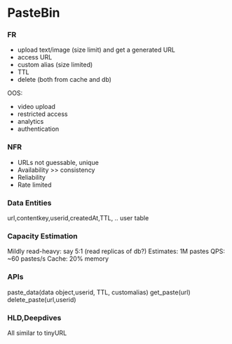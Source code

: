 # PasteBin
### FR
* upload text/image (size limit) and get a generated URL
* access URL
* custom alias (size limited)
* TTL
* delete (both from cache and db)

OOS: 
* video upload
* restricted access
* analytics
* authentication

### NFR
* URLs not guessable, unique
* Availability >> consistency
* Reliability
* Rate limited

### Data Entities
url,contentkey,userid,createdAt,TTL, ..
user table

### Capacity Estimation
Mildly read-heavy: say 5:1 (read replicas of db?)
Estimates: 1M pastes
QPS: ~60 pastes/s
Cache: 20% memory

### APIs
paste_data(data object,userid, TTL, customalias)
get_paste(url)
delete_paste(url,userid)

### HLD,Deepdives
All similar to tinyURL

